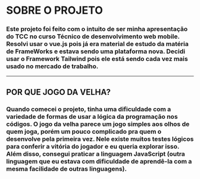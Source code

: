 <!doctype html>
<html>
  <head>
    <meta charset="utf-8" />
    <meta name="viewport" content="width=device-width" />
    
  </head>
  <body>
    <h1>SOBRE O PROJETO</h1>
<h3> Este projeto foi feito com o intuito de ser minha apresentação do TCC no curso Técnico de desenvolvimento web mobile. Resolvi usar o vue.js pois já era material de estudo da matéria de FrameWorks e estava sendo uma plataforma nova. Decidi usar o Framework Tailwind pois ele está sendo cada vez mais usado no mercado de trabalho.  </h3><hr>

<h2> POR QUE JOGO DA VELHA?</h2>
<h3> Quando comecei o projeto, tinha uma dificuldade com a variedade de formas de usar a lógica da programação nos códigos. O jogo da velha parece um jogo simples aos olhos de quem joga, porém um pouco complicado pra quem o desenvolve pela primeira vez. Nele existe muitos testes lógicos para conferir a vitória do jogador e eu queria explorar isso. Além disso, consegui praticar a linguagem JavaScript (outra linguagem que eu estava com dificuldade de aprendê-la com a mesma facilidade de outras linguagens).</h3>
  </body>
</html>

 
 
